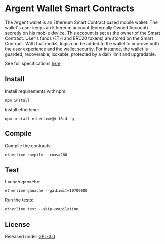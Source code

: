 # Argent Wallet Smart Contracts

The Argent wallet is an Ethereum Smart Contract based mobile wallet. The wallet's user keeps an Ethereum account (Externally Owned Account) secretly on his mobile device. This account is set as the owner of the Smart Contract. User's funds (ETH and ERC20 tokens) are stored on the Smart Contract. With that model, logic can be added to the wallet to improve both the user experience and the wallet security. For instance, the wallet is guarded, recoverable, lockable, protected by a daily limit and upgradable.

See full specifications [here](specifications/specifications.pdf)

## Install

Install requirements with npm:
```
npm install
```

Install etherlime:
```
npm install etherlime@0.10.4 -g
```

## Compile

Compile the contracts:
```
etherlime compile --runs=200
```

## Test

Launch ganache:
```
etherlime ganache --gasLimit=10700000
```

Run the tests:
```
etherlime test --skip-compilation
```

## License

Released under [GPL-3.0](LICENSE)
